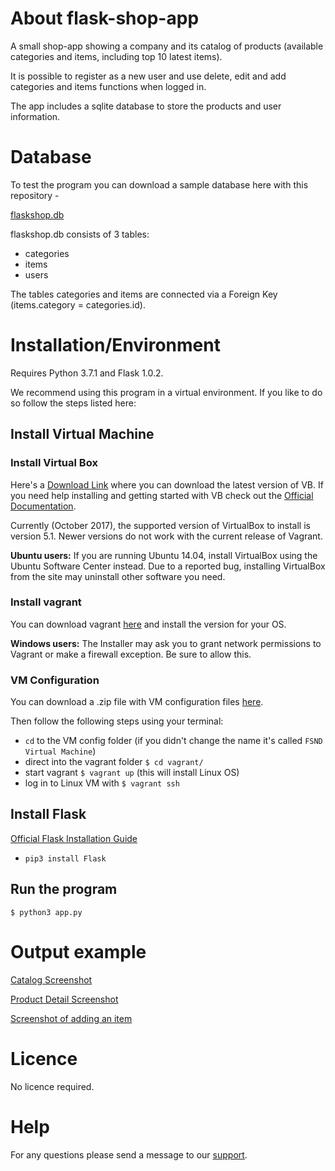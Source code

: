 # About flask-shop-app

A small shop-app showing a company and its catalog of products (available categories and items, including top 10 latest items).

It is possible to register as a new user and use delete, edit and add categories and items functions when logged in.

The app includes a sqlite database to store the products and user information.

# Database

To test the program you can download a sample database here with this repository -

[flaskshop.db](https://github.com/CarolinB/flask-shop-app/blob/master/flaskshop.db)

flaskshop.db consists of 3 tables:

* categories
* items
* users

The tables categories and items are connected via a Foreign Key (items.category = categories.id).

# Installation/Environment

Requires Python 3.7.1 and Flask 1.0.2.

We recommend using this program in a virtual environment. If you like to do so follow the steps listed here:

## Install Virtual Machine

### Install Virtual Box

Here's a [Download Link](https://www.virtualbox.org/wiki/Download_Old_Builds_5_1) where you can download the latest version of VB. If you need help installing and getting started with VB check out the [Official Documentation](https://www.virtualbox.org/manual/ch02.html#intro-installing).

Currently (October 2017), the supported version of VirtualBox to install is version 5.1. Newer versions do not work with the current release of Vagrant.

**Ubuntu users:** If you are running Ubuntu 14.04, install VirtualBox using the Ubuntu Software Center instead. Due to a reported bug, installing VirtualBox from the site may uninstall other software you need.

### Install vagrant

You can download vagrant [here](https://www.vagrantup.com/downloads.html) and install the version for your OS.

**Windows users:** The Installer may ask you to grant network permissions to Vagrant or make a firewall exception. Be sure to allow this.

### VM Configuration

You can download a .zip file with VM configuration files [here](https://s3.amazonaws.com/video.udacity-data.com/topher/2018/April/5acfbfa3_fsnd-virtual-machine/fsnd-virtual-machine.zip).

Then follow the following steps using your terminal:

* `cd` to the VM config folder (if you didn't change the name it's called `FSND Virtual Machine`)
* direct into the vagrant folder `$ cd vagrant/`
* start vagrant `$ vagrant up` (this will install Linux OS)
* log in to Linux VM with `$ vagrant ssh`

## Install Flask

[Official Flask Installation Guide](http://flask.pocoo.org/docs/1.0/installation/)

* `pip3 install Flask`

## Run the program

`$ python3 app.py`

# Output example

[Catalog Screenshot](https://github.com/CarolinB/flask-shop-app/issues/1#issue-407720761)

[Product Detail Screenshot](https://github.com/CarolinB/flask-shop-app/issues/2#issue-407720991)

[Screenshot of adding an item](https://github.com/CarolinB/flask-shop-app/issues/3#issue-407721167)

# Licence

No licence required.

# Help

For any questions please send a message to our [support](mailto:carolin.bruederle@gmail.com).
